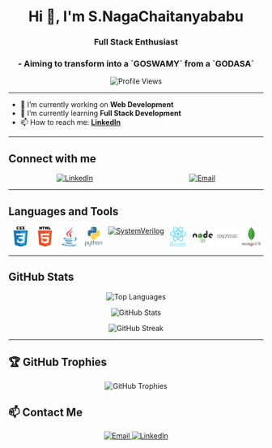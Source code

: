 <h1 align="center">Hi 👋, I'm S.NagaChaitanyababu</h1>
<h3 align="center">Full Stack Enthusiast</h3>
<h3  align="center"> - Aiming to transform into a `GOSWAMY` from a `GODASA` </h3>
<p align="center">
  <img src="https://komarev.com/ghpvc/?username=Nagachaitanyababusiga&style=flat-square&color=blue" alt="Profile Views" />
</p>

---

- 🔭 I’m currently working on **Web Development**
- 🌱 I’m currently learning **Full Stack Development**
- 📫 How to reach me: **[LinkedIn](https://www.linkedin.com/in/naga-chaitanya-babu-siga/)**

---

## Connect with me
<p  style="display: flex; justify-content: space-around;">
  <a href="https://www.linkedin.com/in/naga-chaitanya-babu-siga/" target="_blank">
    <img src="https://raw.githubusercontent.com/rahuldkjain/github-profile-readme-generator/master/src/images/icons/Social/linked-in-alt.svg" alt="LinkedIn" height="30" width="40" />
  </a>
  <a href="mailto:nagachaitanyababusiga@gmail.com">
    <img src="https://cdn4.iconfinder.com/data/icons/social-media-logos-6/512/112-gmail_email_mail-512.png" alt="Email" height="30" width="40" />
  </a>
</p>

---

## Languages and Tools
<p style="display: flex; justify-content: space-around;">
  <a href="https://www.w3schools.com/css/" target="_blank" rel="noreferrer">
    <img src="https://raw.githubusercontent.com/devicons/devicon/master/icons/css3/css3-original-wordmark.svg" alt="CSS3" width="40" height="40"/>
  </a>
  <a href="https://www.w3.org/html/" target="_blank" rel="noreferrer">
    <img src="https://raw.githubusercontent.com/devicons/devicon/master/icons/html5/html5-original-wordmark.svg" alt="HTML5" width="40" height="40"/>
  </a>
  <a href="https://www.java.com" target="_blank" rel="noreferrer">
    <img src="https://raw.githubusercontent.com/devicons/devicon/master/icons/java/java-original.svg" alt="Java" width="40" height="40"/>
  </a>
  <a href="https://www.python.org" target="_blank" rel="noreferrer">
    <img src="https://raw.githubusercontent.com/devicons/devicon/master/icons/python/python-original-wordmark.svg" alt="Python" width="40" height="40"/>
  </a>
  <a href="https://www.chipverify.com/tutorials/systemverilog" target="_blank" rel="noreferrer">
    <img src="https://eirikpre.gallerycdn.vsassets.io/extensions/eirikpre/systemverilog/0.13.9/1705538304159/Microsoft.VisualStudio.Services.Icons.Default" alt="SystemVerilog" width="40" height="40"/>
  </a>
  <a href="https://reactjs.org/" target="_blank" rel="noreferrer">
    <img src="https://raw.githubusercontent.com/devicons/devicon/master/icons/react/react-original-wordmark.svg" alt="ReactJS" width="40" height="40"/>
  </a>
  <a href="https://nodejs.org/" target="_blank" rel="noreferrer">
    <img src="https://raw.githubusercontent.com/devicons/devicon/master/icons/nodejs/nodejs-original-wordmark.svg" alt="NodeJS" width="40" height="40"/>
  </a>
  <a href="https://expressjs.com/" target="_blank" rel="noreferrer">
    <img src="https://raw.githubusercontent.com/devicons/devicon/master/icons/express/express-original-wordmark.svg" alt="ExpressJS" width="40" height="40"/>
  </a>
  <a href="https://www.mongodb.com/" target="_blank" rel="noreferrer">
    <img src="https://raw.githubusercontent.com/devicons/devicon/master/icons/mongodb/mongodb-original-wordmark.svg" alt="MongoDB" width="40" height="40"/>
  </a>
</p>

---

## GitHub Stats
<p align="center">
  <img src="https://github-readme-stats.vercel.app/api/top-langs?username=Nagachaitanyababusiga&show_icons=true&locale=en&layout=compact&theme=blue-green" alt="Top Languages" />
</p>
<p align="center">
  <img src="https://github-readme-stats.vercel.app/api?username=Nagachaitanyababusiga&show_icons=true&locale=en&theme=radical" alt="GitHub Stats" />
</p>
<p align="center">
  <img src="https://github-readme-streak-stats.herokuapp.com/?user=Nagachaitanyababusiga&theme=blue-green" alt="GitHub Streak" />
</p>

---

## 🏆 GitHub Trophies
<p align="center">
  <img src="https://github-profile-trophy.vercel.app/?username=Nagachaitanyababusiga&theme=onedark&no-frame=true&margin-w=15" alt="GitHub Trophies" />
</p>


## 📫 Contact Me
<p align="center">
  <a href="mailto:nagachaitanyababusiga@gmail.com">
    <img src="https://img.shields.io/badge/Email-D14836?style=for-the-badge&logo=gmail&logoColor=white" alt="Email" />
  </a>
  <a href="https://www.linkedin.com/in/naga-chaitanya-babu-siga/" target="_blank">
    <img src="https://img.shields.io/badge/LinkedIn-0A66C2?style=for-the-badge&logo=linkedin&logoColor=white" alt="LinkedIn" />
  </a>
</p>
